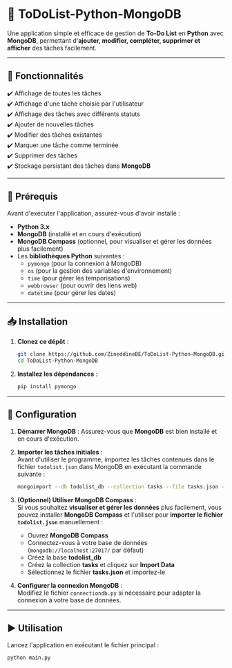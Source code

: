# 📝 ToDoList-Python-MongoDB

Une application simple et efficace de gestion de **To-Do List** en **Python** avec **MongoDB**, permettant d'**ajouter, modifier, compléter, supprimer et afficher** des tâches facilement.

---

## 🚀 Fonctionnalités

✔️ Affichage de toutes les tâches  
✔️ Affichage d'une tâche choisie par l'utilisateur  
✔️ Affichage des tâches avec différents statuts  
✔️ Ajouter de nouvelles tâches  
✔️ Modifier des tâches existantes  
✔️ Marquer une tâche comme terminée  
✔️ Supprimer des tâches  
✔️ Stockage persistant des tâches dans **MongoDB**  

---

## 📌 Prérequis

Avant d'exécuter l'application, assurez-vous d'avoir installé :

- **Python 3.x**  
- **MongoDB** (installé et en cours d'exécution)  
- **MongoDB Compass** (optionnel, pour visualiser et gérer les données plus facilement)  
- Les **bibliothèques Python** suivantes :
  - `pymongo` (pour la connexion à MongoDB)
  - `os` (pour la gestion des variables d'environnement)
  - `time` (pour gérer les temporisations)
  - `webbrowser` (pour ouvrir des liens web)
  - `datetime` (pour gérer les dates)

---

## 📥 Installation

1. **Clonez ce dépôt** :
    ```bash
    git clone https://github.com/ZineddineBE/ToDoList-Python-MongoDB.git
    cd ToDoList-Python-MongoDB
    ```

2. **Installez les dépendances** :
    ```bash
    pip install pymongo
    ```
---

## 🔧 Configuration

1. **Démarrer MongoDB** : Assurez-vous que **MongoDB** est bien installé et en cours d'exécution.  
2. **Importer les tâches initiales** :  
   Avant d'utiliser le programme, importez les tâches contenues dans le fichier `todolist.json` dans MongoDB en exécutant la commande suivante :

    ```bash
    mongoimport --db todolist_db --collection tasks --file tasks.json --jsonArray
    ```

3. **(Optionnel) Utiliser MongoDB Compass** :  
   Si vous souhaitez **visualiser et gérer les données** plus facilement, vous pouvez installer **MongoDB Compass** et l'utiliser pour **importer le fichier `todolist.json`** manuellement :
   - Ouvrez **MongoDB Compass**  
   - Connectez-vous à votre base de données (`mongodb://localhost:27017/` par défaut)  
   - Créez la base **todolist_db**  
   - Créez la collection **tasks** et cliquez sur **Import Data**  
   - Sélectionnez le fichier **tasks.json** et importez-le  

4. **Configurer la connexion MongoDB** :  
   Modifiez le fichier `connectiondb.py` si nécessaire pour adapter la connexion à votre base de données.

---

## ▶️ Utilisation

Lancez l'application en exécutant le fichier principal :

```bash
python main.py
```
